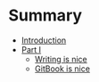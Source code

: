 # Summary

* [Introduction](README.md)
* [Part I](Android/常用写法1.md)
    * [Writing is nice](Android/常用写法1.md)
    * [GitBook is nice](Android/常用写法.md)

